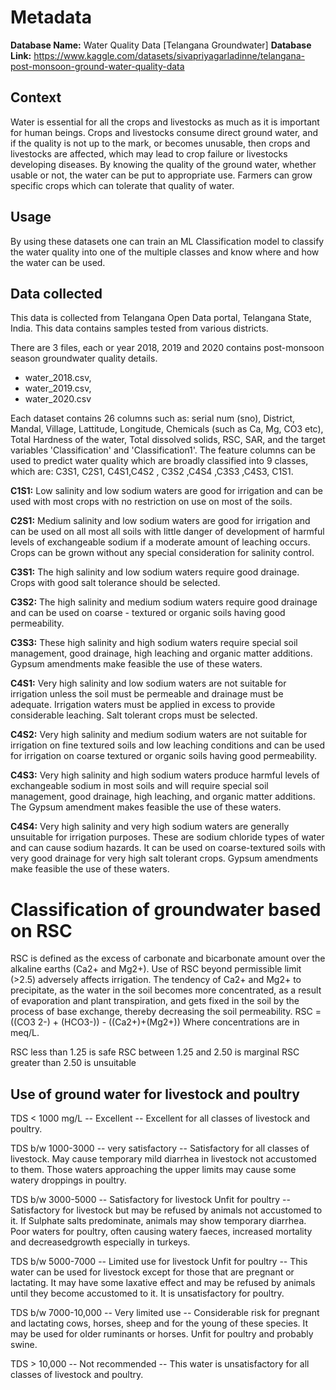 # Metadata

**Database Name:** Water Quality Data [Telangana Groundwater]
**Database Link:** https://www.kaggle.com/datasets/sivapriyagarladinne/telangana-post-monsoon-ground-water-quality-data



## Context

Water is essential for all the crops and livestocks as much as it is important for human beings. Crops and livestocks consume direct ground water, and if the quality is not up to the mark, or becomes unusable, then crops and livestocks are affected, which may lead to crop failure or livestocks developing diseases.
By knowing the quality of the ground water, whether usable or not, the water can be put to appropriate use. Farmers can grow specific crops which can tolerate that quality of water.

## Usage

By using these datasets one can train an ML Classification model to classify the water quality into one of the multiple classes and know where and how the water can be used.

## Data collected

This data is collected from Telangana Open Data portal, Telangana State, India.
This data contains samples tested from various districts.

There are 3 files, each or year 2018, 2019 and 2020 contains post-monsoon season groundwater quality details.
* water_2018.csv,
* water_2019.csv,
* water_2020.csv 


Each dataset contains 26 columns such as:
serial num (sno), District, Mandal, Village, Lattitude, Longitude, Chemicals (such as Ca, Mg, CO3 etc), Total Hardness of the water, Total dissolved solids, RSC, SAR, and the target variables 'Classification' and 'Classification1'.
The feature columns can be used to predict water quality which are broadly classified into 9 classes, which are: C3S1, C2S1, C4S1,C4S2 , C3S2 ,C4S4 ,C3S3 ,C4S3, C1S1.

**C1S1:** Low salinity and low sodium waters are good for irrigation and can be used with
most crops with no restriction on use on most of the soils.

**C2S1:** Medium salinity and low sodium waters are good for irrigation and can be used on
all most all soils with little danger of development of harmful levels of exchangeable
sodium if a moderate amount of leaching occurs. Crops can be grown without any special
consideration for salinity control.

**C3S1:** The high salinity and low sodium waters require good drainage. Crops with good
salt tolerance should be selected.

**C3S2:** The high salinity and medium sodium waters require good drainage and can be used
on coarse - textured or organic soils having good permeability.

**C3S3:** These high salinity and high sodium waters require special soil management, good
drainage, high leaching and organic matter additions. Gypsum amendments make feasible
the use of these waters.

**C4S1:** Very high salinity and low sodium waters are not suitable for irrigation unless the
soil must be permeable and drainage must be adequate. Irrigation waters must be applied
in excess to provide considerable leaching. Salt tolerant crops must be selected.

**C4S2:** Very high salinity and medium sodium waters are not suitable for irrigation on fine
textured soils and low leaching conditions and can be used for irrigation on coarse textured
or organic soils having good permeability.

**C4S3:** Very high salinity and high sodium waters produce harmful levels of exchangeable
sodium in most soils and will require special soil management, good drainage, high
leaching, and organic matter additions. The Gypsum amendment makes feasible the use of
these waters.

**C4S4:** Very high salinity and very high sodium waters are generally unsuitable for
irrigation purposes. These are sodium chloride types of water and can cause sodium
hazards. It can be used on coarse-textured soils with very good drainage for very high salt tolerant crops. Gypsum amendments make feasible the use of these waters.

# Classification of groundwater based on RSC

RSC is defined as the excess of carbonate and bicarbonate amount over the alkaline
earths (Ca2+ and Mg2+). Use of RSC beyond permissible limit (>2.5) adversely affects irrigation.
The tendency of Ca2+ and Mg2+ to precipitate, as the water in the soil becomes more
concentrated, as a result of evaporation and plant transpiration, and gets fixed in the soil by the
process of base exchange, thereby decreasing the soil permeability.
RSC = ((CO3 2-) + (HCO3-)) - ((Ca2+)+(Mg2+))
Where concentrations are in meq/L.

RSC less than 1.25 is safe
RSC between 1.25 and 2.50 is marginal
RSC greater than 2.50 is unsuitable

## Use of ground water for livestock and poultry

TDS < 1000 mg/L -- Excellent -- Excellent for all classes of livestock and poultry.

TDS b/w 1000-3000 -- very satisfactory -- Satisfactory for all classes of livestock. May cause temporary mild diarrhea in livestock not accustomed to them. Those waters approaching the upper limits may cause some watery droppings in poultry.

TDS b/w 3000-5000 -- Satisfactory for livestock Unfit for poultry -- Satisfactory for livestock but may be refused by animals not accustomed to it. If Sulphate salts predominate, animals may show temporary diarrhea. Poor waters for poultry, often causing watery faeces, increased mortality and decreasedgrowth especially in turkeys.

TDS b/w 5000-7000 -- Limited use for livestock Unfit for poultry -- This water can be used for livestock except for those that are pregnant or lactating. It may have some laxative effect and may be refused by animals until they become accustomed to it. It is unsatisfactory for poultry.

TDS b/w 7000-10,000 -- Very limited use -- Considerable risk for pregnant and lactating cows, horses, sheep and for the young of these species. It may be used for older ruminants or horses. Unfit for poultry and probably swine.

TDS > 10,000 -- Not recommended -- This water is unsatisfactory for all classes of livestock and poultry.


